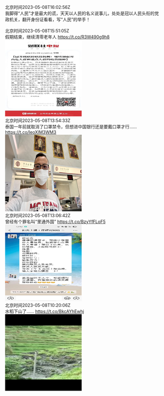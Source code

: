 北京时间2023-05-08T16:02:56Z<br>我脚得“人民”才是最大的谎，天天以人民的名义说事儿，处处是冠以人民头衔的党政机关，翻开身份证看看，写“人民”的举手！<br><br>北京时间2023-05-08T15:51:05Z<br>假期结束，继续清零老年人 https://t.co/R3W490g9h8<br><img src='/temp/2023/1655480423693320192_0.jpg' width='250' height='250'><br>北京时间2023-05-08T13:54:33Z<br>泰国一年前就取消了口罩禁令，但想进中国银行还是要戴口罩才行…… https://t.co/IeoXlM3WM3<br><img src='/temp/2023/1655451100848480257_0.jpg' width='250' height='250'><br>北京时间2023-05-08T13:06:42Z<br>曾经有个罪名叫“里通外国” https://t.co/BzyYfFLoF5<br><img src='/temp/2023/1655439059366584321_0.jpg' width='250' height='250'><br>北京时间2023-05-08T10:20:06Z<br>水稻下山了…… https://t.co/BkcAYhEwhj<br><img src='/temp/2023/1655397132256559104_0.jpg' width='250' height='250'><br>